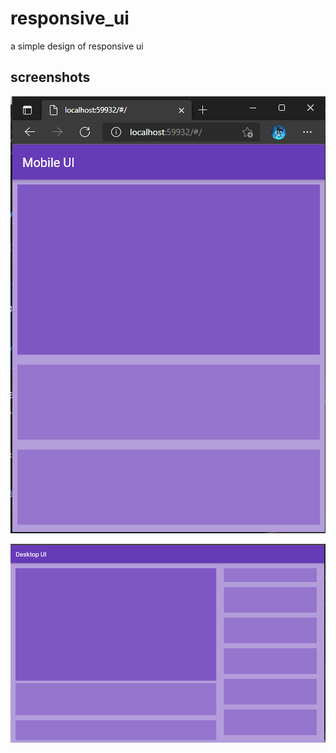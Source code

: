 # responsive_ui

a simple design of responsive ui

## screenshots

![screenshot1](/screenshots/s1.png)

![screenshot1](/screenshots/s2.png)